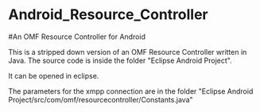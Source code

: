 Android_Resource_Controller
===========================

#An OMF Resource Controller for Android

This is a stripped down version of an OMF Resource Controller written in Java.
The source code is inside the folder "Eclipse Android Project".

It can be opened in eclipse.

The parameters for the xmpp connection are in the folder
"Eclipse Android Project/src/com/omf/resourcecontroller/Constants.java"
